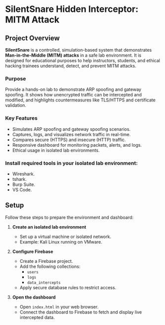 # SilentSnare Hidden Interceptor: MITM Attack

## Project Overview
**SilentSnare** is a controlled, simulation-based system that demonstrates **Man-in-the-Middle (MITM) attacks** in a safe lab environment. It is designed for educational purposes to help instructors, students, and ethical hacking trainees understand, detect, and prevent MITM attacks.

### Purpose
Provide a hands-on lab to demonstrate ARP spoofing and gateway spoofing. It shows how unencrypted traffic can be intercepted and modified, and highlights countermeasures like TLS/HTTPS and certificate validation.

### Key Features
- Simulates ARP spoofing and gateway spoofing scenarios.
- Captures, logs, and visualizes network traffic in real-time.
- Compares secure (HTTPS) and insecure (HTTP) traffic.
- Responsive dashboard for monitoring packets, alerts, and logs.
- Ethical usage in isolated lab environments.


### Install required tools in your isolated lab environment:

 - Wireshark.
 - tshark.
 - Burp Suite.
 - VS Code.

## Setup

Follow these steps to prepare the environment and dashboard:

1. **Create an isolated lab environment**  
   - Set up a virtual machine or isolated network.  
   - Example: Kali Linux running on VMware.

2. **Configure Firebase**  
   - Create a Firebase project.  
   - Add the following collections:
     - `users`
     - `logs`
     - `data_intercepts`  
   - Apply secure database rules to restrict access.

3. **Open the dashboard**  
   - Open `index.html` in your web browser.  
   - Connect the dashboard to Firebase to fetch and display live intercepted data.

